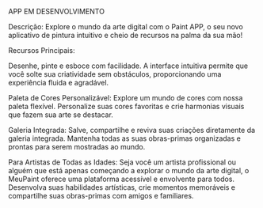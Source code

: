 APP EM DESENVOLVIMENTO

Descrição:
Explore o mundo da arte digital com o Paint APP, o seu novo aplicativo de pintura intuitivo e cheio de recursos na palma da sua mão!

Recursos Principais:

Desenhe, pinte e esboce com facilidade. A interface intuitiva permite que você solte sua criatividade sem obstáculos, proporcionando uma experiência fluida e agradável.

Paleta de Cores Personalizável: Explore um mundo de cores com nossa paleta flexível. Personalize suas cores favoritas e crie harmonias visuais que fazem sua arte se destacar.

Galeria Integrada: Salve, compartilhe e reviva suas criações diretamente da galeria integrada. Mantenha todas as suas obras-primas organizadas e prontas para serem mostradas ao mundo.

Para Artistas de Todas as Idades:
Seja você um artista profissional ou alguém que está apenas começando a explorar o mundo da arte digital, o MeuPaint oferece uma plataforma acessível e envolvente para todos. Desenvolva suas habilidades artísticas, crie momentos memoráveis e compartilhe suas obras-primas com amigos e familiares.
